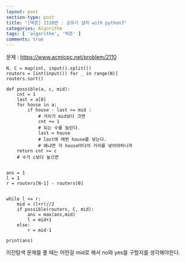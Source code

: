 ```yaml
---
layout: post
section-type: post
title: "[백준] 2110번 : 공유기 설치 with python3"
categories: Algorithm
tags: [ 'algorithm', '백준' ]
comments: true
---
```


문제 :
https://www.acmicpc.net/problem/2110

```pyrhon3
N, C = map(int, input().split())
routers = [int(input()) for _ in range(N)]
routers.sort()

def possible(a, c, mid):
    cnt = 1
    last = a[0]
    for house in a:
        if house - last >= mid :
            # 거리가 mid보다 크면
            cnt += 1
            # 되는 수를 늘린다.
            last = house
            # last에 매번 house를 넣는다.
            # 왜냐면 각 house마다의 거리를 넣어야하니까
    return cnt >= c
    # 수가 c보다 높으면


ans = 1
l = 1
r = routers[N-1] - routers[0]


while l <= r:
    mid = (l+r)//2
    if possible(routers, C, mid):
        ans = max(ans,mid)
        l = mid+1
    else:
        r = mid-1

print(ans)

```

이진탐색 문제를 풀 때는
어떤걸 mid로 해서 no와 yes를 구할지를 생각해야한다.
